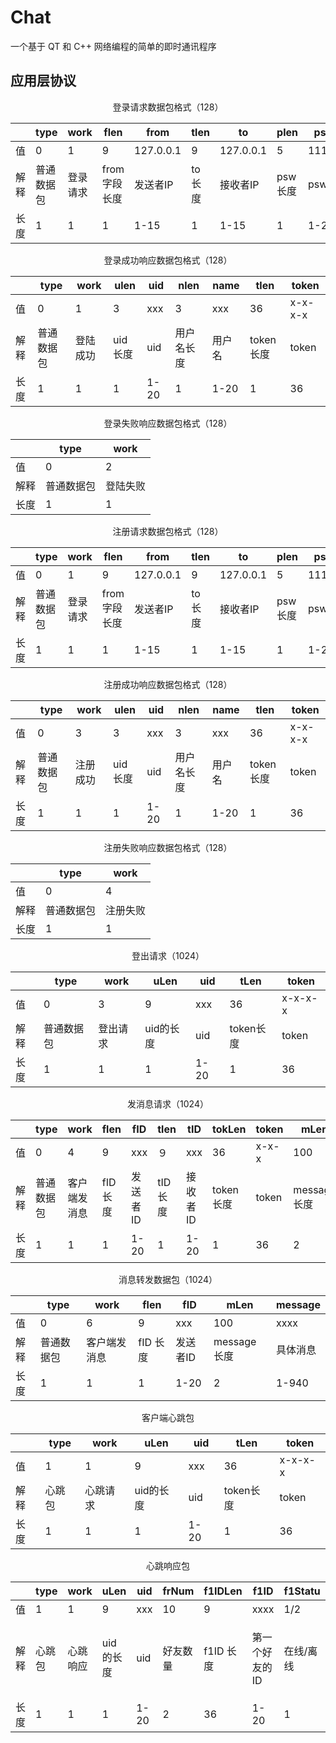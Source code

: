 # Chat

一个基于 QT 和 C++ 网络编程的简单的即时通讯程序

## 应用层协议 

<center>登录请求数据包格式（128）</center>

|      | type       | work     | flen         | from      | tlen    | to        | plen    | psw   | ulen    | uid       | size   |
| ---- | ---------- | -------- | ------------ | --------- | ------- | --------- | ------- | ----- | ------- | --------- | :----- |
| 值   | 0          | 1        | 9            | 127.0.0.1 | 9       | 127.0.0.1 | 5       | 11111 | 9       | 111111111 | 39     |
| 解释 | 普通数据包 | 登录请求 | from字段长度 | 发送者IP  | to 长度 | 接收者IP  | psw长度 | psw   | uid长度 | uid       | 总长度 |
| 长度 | 1          | 1        | 1            | 1-15      | 1       | 1-15      | 1       | 1-20  | 1       | 1-20      | 1      |

<center>登录成功响应数据包格式（128）</center>

|      | type       | work     | ulen    | uid  | nlen       | name   | tlen      | token   |
| ---- | ---------- | -------- | ------- | ---- | ---------- | ------ | --------- | ------- |
| 值   | 0          | 1        | 3       | xxx  | 3          | xxx    | 36        | x-x-x-x |
| 解释 | 普通数据包 | 登陆成功 | uid长度 | uid  | 用户名长度 | 用户名 | token长度 | token   |
| 长度 | 1          | 1        | 1       | 1-20 | 1          | 1-20   | 1         | 36      |

<center>登录失败响应数据包格式（128）</center>

|      | type       | work     |
| ---- | ---------- | -------- |
| 值   | 0          | 2        |
| 解释 | 普通数据包 | 登陆失败 |
| 长度 | 1          | 1        |

<center>注册请求数据包格式（128）</center>

|      | type       | work     | flen         | from      | tlen    | to        | plen    | psw   | nlen     | name   | aLen         | aPSW     | size   |
| ---- | ---------- | -------- | ------------ | --------- | ------- | --------- | ------- | ----- | -------- | ------ | ------------ | -------- | :----- |
| 值   | 0          | 1        | 9            | 127.0.0.1 | 9       | 127.0.0.1 | 5       | 11111 | 3        | xxx    | 5            | 11111    | 39     |
| 解释 | 普通数据包 | 登录请求 | from字段长度 | 发送者IP  | to 长度 | 接收者IP  | psw长度 | psw   | name长度 | 用户名 | 重复密码长度 | 重复密码 | 总长度 |
| 长度 | 1          | 1        | 1            | 1-15      | 1       | 1-15      | 1       | 1-20  | 1        | 1-20   | 1            | 1-20     | 1      |

<center>注册成功响应数据包格式（128）</center>

|      | type       | work     | ulen    | uid  | nlen       | name   | tlen      | token   |
| ---- | ---------- | -------- | ------- | ---- | ---------- | ------ | --------- | ------- |
| 值   | 0          | 3        | 3       | xxx  | 3          | xxx    | 36        | x-x-x-x |
| 解释 | 普通数据包 | 注册成功 | uid长度 | uid  | 用户名长度 | 用户名 | token长度 | token   |
| 长度 | 1          | 1        | 1       | 1-20 | 1          | 1-20   | 1         | 36      |

<center>注册失败响应数据包格式（128）</center>

|      | type       | work     |
| ---- | ---------- | -------- |
| 值   | 0          | 4        |
| 解释 | 普通数据包 | 注册失败 |
| 长度 | 1          | 1        |

<center>登出请求（1024）</center>

|      | type       | work     | uLen      | uid  | tLen      | token   |
| ---- | ---------- | -------- | --------- | ---- | --------- | ------- |
| 值   | 0          | 3        | 9         | xxx  | 36        | x-x-x-x |
| 解释 | 普通数据包 | 登出请求 | uid的长度 | uid  | token长度 | token   |
| 长度 | 1          | 1        | 1         | 1-20 | 1         | 36      |

<center>发消息请求（1024）</center>

|      | type       | work         | flen     | fID      | tlen    | tID      | tokLen    | token | mLen        | message  |
| ---- | ---------- | ------------ | -------- | -------- | ------- | -------- | --------- | ----- | ----------- | -------- |
| 值   | 0          | 4            | 9        | xxx      | ９      | xxx      | 36        | x-x-x | 100         | xxxx     |
| 解释 | 普通数据包 | 客户端发消息 | fID 长度 | 发送者ID | tID长度 | 接收者ID | token长度 | token | message长度 | 具体消息 |
| 长度 | 1          | 1            | 1        | 1-20     | 1       | 1-20     | 1         | 36    | 2           | 1-940    |

<center>消息转发数据包（1024）</center>

|      | type       | work         | flen     | fID      | mLen        | message  |
| ---- | ---------- | ------------ | -------- | -------- | ----------- | -------- |
| 值   | 0          | 6            | 9        | xxx      | 100         | xxxx     |
| 解释 | 普通数据包 | 客户端发消息 | fID 长度 | 发送者ID | message长度 | 具体消息 |
| 长度 | 1          | 1            | 1        | 1-20     | 2           | 1-940    |

<center>客户端心跳包</center>

|      | type   | work     | uLen      | uid  | tLen      | token   |
| ---- | ------ | -------- | --------- | ---- | --------- | ------- |
| 值   | 1      | 1        | 9         | xxx  | 36        | x-x-x-x |
| 解释 | 心跳包 | 心跳请求 | uid的长度 | uid  | token长度 | token   |
| 长度 | 1      | 1        | 1         | 1-20 | 1         | 36      |

<center>心跳响应包</center>

|      | type   | work     | uLen      | uid  | frNum    | f1IDLen   | f1ID | f1Statu | ... | size |
| ---- | ------ | -------- | --------- | ---- | -------- | --------- | --------- | --------- | --------- | --------- |
| 值   | 1      | 1        | 9         | xxx  | 10       | 9         | xxxx     | 1/2 | ... | 189 |
| 解释 | 心跳包 | 心跳响应 | uid的长度 | uid  | 好友数量 | f1ID 长度 | 第一个好友的ID | 在线/离线 | ... | 数据包总长 |
| 长度 | 1      | 1        | 1         | 1-20 | 2   | 36        | 1-20    | 1   | ... | 2 |